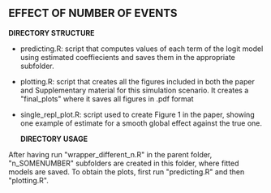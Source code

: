 ## EFFECT OF NUMBER OF EVENTS

__DIRECTORY STRUCTURE__

- predicting.R: script that computes values of each term of the logit model using estimated coeffiecients and saves them in the appropriate subfolder.
- plotting.R: script that creates all the figures included in both the paper and Supplementary material for this simulation scenario. It creates a "final_plots" where it saves all figures in .pdf format
- single_repl_plot.R: script used to create Figure 1 in the paper, showing one example of estimate for a smooth global effect against the true one.

  __DIRECTORY USAGE__
  
After having run "wrapper_different_n.R" in the parent folder, "n_SOMENUMBER" subfolders are created in this folder, where fitted models are saved. To obtain the plots, first run "predicting.R" and then "plotting.R".
